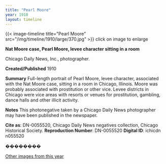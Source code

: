 ```yaml
---
title: "Pearl Moore"
year: 1910
layout: timeline
---
```


{{< image-timeline title="Pearl Moore" src="/img/timeline/1910/large/370.jpg" >}}
click on image to enlarge

__**Nat Moore case, Pearl Moore, levee character sitting in a room**__

Chicago Daily News, Inc., photographer.

**Created/Published**
1910

**Summary**
Full-length portrait of Pearl Moore, levee character, associated with the Nat Moore case, sitting in a room in Chicago, Illinois. Moore was probably associated with prostitution or other vice. Levee districts in Chicago were vice areas with resorts or venues for prostitution, gambling, dance halls and other illicit activity.

**Notes**
This photonegative taken by a Chicago Daily News photographer may have been published in the newspaper.

__Cite as__: DN-0055520, Chicago Daily News negatives collection, Chicago Historical Society.
__Reproduction Number__: DN-0055520
__Digital ID__: ichicdn n055520

��������  

[Other images from this year](/historical/timeline/1910)